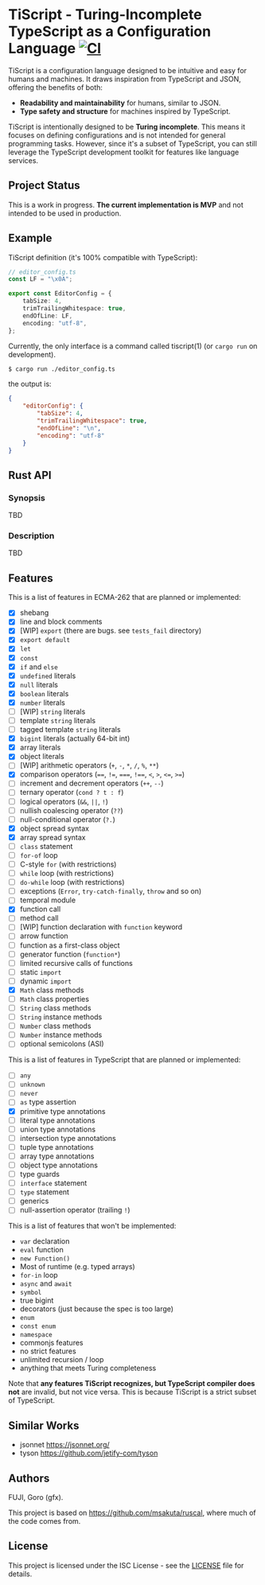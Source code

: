 # TiScript - Turing-Incomplete TypeScript as a Configuration Language [![CI](https://github.com/gfx/tiscript/actions/workflows/ci.yml/badge.svg)](https://github.com/gfx/tiscript/actions/workflows/ci.yml)

TiScript is a configuration language designed to be intuitive and easy for humans and machines. It draws inspiration from TypeScript and JSON, offering the benefits of both:

* **Readability and maintainability** for humans, similar to JSON.
* **Type safety and structure** for machines inspired by TypeScript.

TiScript is intentionally designed to be **Turing incomplete**. This means it focuses on defining configurations and is not intended for general programming tasks. However, since it's a subset of TypeScript, you can still leverage the TypeScript development toolkit for features like language services.

## Project Status

This is a work in progress. **The current implementation is MVP** and not intended to be used in production.

## Example

TiScript definition (it's 100% compatible with TypeScript):

```typescript
// editor_config.ts
const LF = "\x0A";

export const EditorConfig = {
    tabSize: 4,
    trimTrailingWhitespace: true,
    endOfLine: LF,
    encoding: "utf-8",
};
```

Currently, the only interface is a command called tiscript(1) (or `cargo run` on development).

```sh
$ cargo run ./editor_config.ts
```

the output is:

```json
{
    "editorConfig": {
        "tabSize": 4,
        "trimTrailingWhitespace": true,
        "endOfLine": "\n",
        "encoding": "utf-8"
    }
}
```

## Rust API

### Synopsis

TBD

<!--
```rust
use tiscript;

// integrated to Serde
#[derive(Serialize, Deserialize, Debug, PartialEq)]
struct EditorConfig {
    tabSize: i32,
    trimTrailingWhitespace: bool,
    endOfLine: String,
    encoding: String,
}

fn main() {
    let data = tiscript::load("./editor_config.ts").unwrap();
    let editorConfig = data.import("EditorConfig");

    println!("{:?}", editorConfig);
}
``` -->

### Description

TBD

## Features

This is a list of features in ECMA-262 that are planned or implemented:

* [x] shebang
* [x] line and block comments
* [x] [WIP] `export` (there are bugs. see `tests_fail` directory)
* [x] `export default`
* [x] `let`
* [x] `const`
* [x] `if` and `else`
* [x] `undefined` literals
* [x] `null` literals
* [x] `boolean` literals
* [x] `number` literals
* [ ] [WIP] `string` literals
* [ ] template `string` literals
* [ ] tagged template `string` literals
* [x] `bigint` literals (actually 64-bit int)
* [x] array literals
* [x] object literals
* [ ] [WIP] arithmetic operators (`+`, `-`, `*`, `/`, `%`, `**`)
* [x] comparison operators (`==`, `!=`, `===`, `!==`, `<`, `>`, `<=`, `>=`)
* [ ] increment and decrement operators (`++`, `--`)
* [ ] ternary operator (`cond ? t : f`)
* [ ] logical operators (`&&`, `||`, `!`)
* [ ] nullish coalescing operator (`??`)
* [ ] null-conditional operator (`?.`)
* [x] object spread syntax
* [x] array spread syntax
* [ ] `class` statement
* [ ] `for-of` loop
* [ ] C-style `for` (with restrictions)
* [ ] `while` loop (with restrictions)
* [ ] `do-while` loop (with restrictions)
* [ ] exceptions (`Error`, `try-catch-finally`, `throw` and so on)
* [ ] temporal module
* [x] function call
* [ ] method call
* [ ] [WIP] function declaration with `function` keyword
* [ ] arrow function
* [ ] function as a first-class object
* [ ] generator function (`function*`)
* [ ] limited recursive calls of functions
* [ ] static `import`
* [ ] dynamic `import`
* [x] `Math` class methods
* [ ] `Math` class properties
* [ ] `String` class methods
* [ ] `String` instance methods
* [ ] `Number` class methods
* [ ] `Number` instance methods
* [ ] optional semicolons (ASI)

This is a list of features in TypeScript that are planned or implemented:

* [ ] `any`
* [ ] `unknown`
* [ ] `never`
* [ ] `as` type assertion
* [x] primitive type annotations
* [ ] literal type annotations
* [ ] union type annotations
* [ ] intersection type annotations
* [ ] tuple type annotations
* [ ] array type annotations
* [ ] object type annotations
* [ ] type guards
* [ ] `interface` statement
* [ ] `type` statement
* [ ] generics
* [ ] null-assertion operator (trailing `!`)

This is a list of features that won't be implemented:

* `var` declaration
* `eval` function
* `new Function()`
* Most of runtime (e.g. typed arrays)
* `for-in` loop
* `async` and `await`
* `symbol`
* true bigint
* decorators (just because the spec is too large)
* `enum`
* `const enum`
* `namespace`
* commonjs features
* no strict features
* unlimited recursion / loop
* anything that meets Turing completeness


Note that **any features TiScript recognizes, but TypeScript compiler does not** are invalid, but not vice versa. This is because TiScript is a strict subset of TypeScript.

## Similar Works

* jsonnet https://jsonnet.org/
* tyson https://github.com/jetify-com/tyson

## Authors

FUJI, Goro (gfx).

This project is based on https://github.com/msakuta/ruscal, where much of the code comes from.

## License

This project is licensed under the ISC License - see the [LICENSE](LICENSE) file for details.
